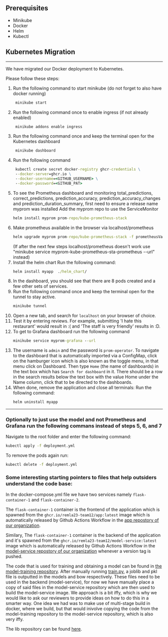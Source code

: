 ## Prerequisites

- Minikube
- Docker
- Helm
- Kubectl

## Kubernetes Migration
---
We have migrated our Docker deployment to Kubernetes.

Please follow these steps:
1. Run the  following command to start minikube (do not forget to also have docker running)
   ```bat
    minikube start
    ```
2. Run the following command once to enable ingress (if not already enabled)
   ```bat
    minikube addons enable ingress
    ```
3. Run the following command once and keep the terminal open for the Kubernetes dashboard
   ```bat
    minikube dashboard
    ```
4. Run the following command
   ```bat
    kubectl create secret docker-registry ghcr-credentials \
    --docker-server=ghcr.io \
    --docker-username=<GITHUB_USERNAME> \
    --docker-password=<GITHUB_PAT>
    ```
5. To see the Prometheus dashboard and monitoring total_predictions, correct_predictions, prediction_accuracy, prediction_accuracy_changes and prediction_duration_summary, first need to ensure a release name myprom was installed
    Add the myprom repo to use the ServiceMonitor
    ```bat
    helm install myprom prom-repo/kube-prometheus-stack   
    ```
6. Make prometheus available in the browser via localhost/prometheus
    ```bat
    helm upgrade myprom prom-repo/kube-prometheus-stack -f prometheusValues.yaml
    ```
    (If after the next few steps localhost/prometheus doesn't work use "minikube service myprom-kube-prometheus-sta-prometheus --url" instead)
7. Install the helm chart
    Run the following command:
    ```bat
    helm install myapp  ./helm_chart/
    ```
7. In the dashboard, you should see that there are 8 pods created and a few other sets of services.
8. Run the following command once and keep the terminal open for the tunnel to stay active.
    ```bat
    minikube tunnel
    ```
9. Open a new tab, and search for `localhost` on your browser of choice.
10. Test it by entering reviews. For example, submitting 'I hate this restaurant' would result in :( and 'The staff is very friendly' results in :D.
11. To get to Grafana dashboard run the following command
    ```bat
    minikube service myprom-grafana --url
    ```
12. The username is `admin` and the password is `prom-operator`. To navigate to the dashboard that is automatically imported via a ConfigMap, click on the hamburger icon which is also known as the toggle menu, in that menu click on Dashboard. Then type `Home` (the name of dashboards) in the text box which has `Search for dashboard` in it. There should be a row in the search results below the text box with the value Home under the Name column, click that to be directed to the dashboards.
13. When done, remove the application and close all terminals: 
    Run the following command:
    ```bat
    helm uninstall myapp
    ```
---

### Optionally to just use the model and not Prometheus and Grafana run the following commans instead of steps 5, 6, and 7
   Navigate to the root folder and enter the following command:
```bat
kubectl apply -f deployment.yml
```

To remove the pods again run:
 ```bat
 kubectl delete -f deployment.yml
 ```

### Some interesting starting pointers to files that help outsiders understand the code base:
In the docker-compose.yml file we have two services namely `flask-container-1` and `flask-container-2`. 

The `flask-container-1` container is the frontend of the application which is spawned from the `ghcr.io/remla23-team12/app:latest` image which is automatically released by Github Actions Workflow in the [app repostory of our organization](https://github.com/remla23-team12/app).

Similary, The `flask-container-1` container is the backend of the application and it's spawned from the `ghcr.io/remla23-team12/model-service:latest` image which is automatically released by Github Actions Workflow in the [model-service repostory of our organization](https://github.com/remla23-team12/model-service) whenever a version tag is pushed.

The code that is used for training and obtaining a model can be found in [the model-training repository](https://github.com/remla23-team12/model-training). After manually running [train.py](https://github.com/remla23-team12/model-training/blob/main/train.py), a joblib and pkl file is outputted in the models and bow respectively. These files need to be used in the backend (model-service), for now we have manually place a copy of said files in the model-service repository which are then used to build the model-service image. We approach is a bit iffy, which is why we would like to ask our reviewers to provide ideas on how to do this in a smarter way. One idea we had was to make use of multi-stage build in docker, where we build, but that would inivolve copying the code from the model-training repository to the model-service repository, which is also very iffy.

The lib repository can be found [here](https://github.com/remla23-team12/lib).

